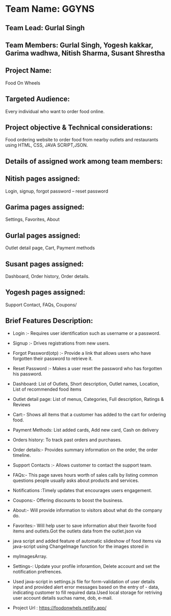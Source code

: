 # Team Name: GGYNS
## Team Lead: Gurlal Singh
## Team Members: Gurlal Singh, Yogesh kakkar, Garima wadhwa, Nitish Sharma, Susant Shrestha
## Project Name: 
Food On Wheels
## Targeted Audience:
Every individual who want to order food online.
## Project objective & Technical considerations: 
Food ordering website to order food from nearby outlets and restaurants using HTML, CSS, JAVA SCRIPT,JSON.

## Details of assigned work among team members:

## Nitish pages assigned:
Login, signup, forgot password – reset password
## Garima pages assigned:
Settings, Favorites, About
## Gurlal pages assigned:
Outlet detail page, Cart, Payment methods
## Susant pages assigned:
Dashboard, Order history, Order details.
## Yogesh pages assigned: 
Support Contact, FAQs, Coupons/
	
## Brief Features Description:
-	Login :- Requires user identification such as username or a password.
-	Signup :-  Drives registrations from new users.
-	Forgot Password(otp) :- Provide a link that allows users who have forgotten their password to retrieve it.
-	Reset Password :-  Makes a user reset the password who has forgotten his password.
-	Dashboard: List of Outlets, Short description, Outlet names, Location, List of recommended food items
-	Outlet detail page: List of menus, Categories, Full description, Ratings & Reviews
-	Cart:- Shows all items that a customer has added to the cart for ordering food.
-	Payment Methods: List added cards, Add new card, Cash on delivery
- Orders history: To track past orders and purchases.
-	Order details:- Provides summary information on the order, the order timeline.
-	Support Contacts :- Allows customer to contact the support team.
-	FAQs:- This page saves hours worth of sales calls by listing common questions people usually asks about products and services.
-	Notifications :Timely updates that encourages users engagement.
-	Coupons:- Offering discounts to boost the business.
-	About:- Will provide information to visitors about what do the company do.
-	Favorites:- Will help user to save information abut their favorite food items and outlets.Got the outlets data from the outlet.json via
-   java script and added feature of automatic slideshow of food items via java-script using ChangeImage function for the images stored in
-   myImagesArray.
-	Settings-: Update your profile inforamtion, Delete account and set the notification prefrences.
-   Used java-script in settings.js file for form-validation of user details input and provided alert error messages based on the entry of -    data, indicating customer to fill required data.Used local storage for retriving user account details suchas name, dob, e-mail.

- Project Url : https://foodonwhels.netlify.app/
